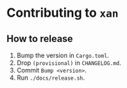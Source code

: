 # Contributing to `xan`

## How to release

1. Bump the version in `Cargo.toml`.
2. Drop `(provisional)` in `CHANGELOG.md`.
3. Commit `Bump <version>`.
4. Run `./docs/release.sh`.
